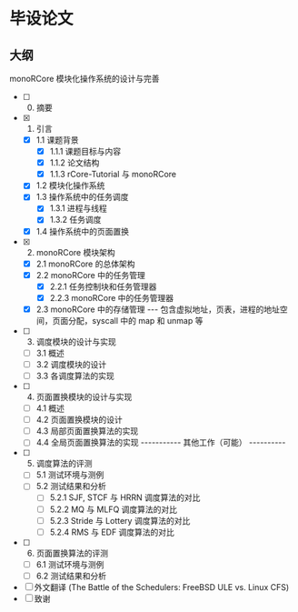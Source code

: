 # 毕设论文
## 大纲
monoRCore 模块化操作系统的设计与完善
- [ ] 0. 摘要
- [x] 1. 引言
    - [x] 1.1 课题背景
        - [x] 1.1.1 课题目标与内容
        - [x] 1.1.2 论文结构
        - [x] 1.1.3 rCore-Tutorial 与 monoRCore
    - [x] 1.2 模块化操作系统
    - [x] 1.3 操作系统中的任务调度
        - [x] 1.3.1 进程与线程
        - [x] 1.3.2 任务调度 
    - [x] 1.4 操作系统中的页面置换
- [x] 2. monoRCore 模块架构
    - [x] 2.1 monoRCore 的总体架构
    - [x] 2.2 monoRCore 中的任务管理
        - [x] 2.2.1 任务控制块和任务管理器
        - [x] 2.2.3 monoRCore 中的任务管理器
    - [x] 2.3 monoRCore 中的存储管理
        --- 包含虚拟地址，页表，进程的地址空间，页面分配，syscall 中的 map 和 unmap 等
- [ ] 3. 调度模块的设计与实现
    - [ ] 3.1 概述
    - [ ] 3.2 调度模块的设计
    - [ ] 3.3 各调度算法的实现
- [ ] 4. 页面置换模块的设计与实现
    - [ ] 4.1 概述
    - [ ] 4.2 页面置换模块的设计
    - [ ] 4.3 局部页面置换算法的实现
    - [ ] 4.4 全局页面置换算法的实现
----------- 其他工作（可能） ----------
- [ ] 5. 调度算法的评测
    - [ ] 5.1 测试环境与测例
    - [ ] 5.2 测试结果和分析
        - [ ] 5.2.1 SJF, STCF 与 HRRN 调度算法的对比
        - [ ] 5.2.2 MQ 与 MLFQ 调度算法的对比
        - [ ] 5.2.3 Stride 与 Lottery 调度算法的对比
        - [ ] 5.2.4 RMS 与 EDF 调度算法的对比
- [ ] 6. 页面置换算法的评测
    - [ ] 6.1 测试环境与测例
    - [ ] 6.2 测试结果和分析

- [ ] 外文翻译 (The Battle of the Schedulers: FreeBSD ULE vs. Linux CFS)
- [ ] 致谢
